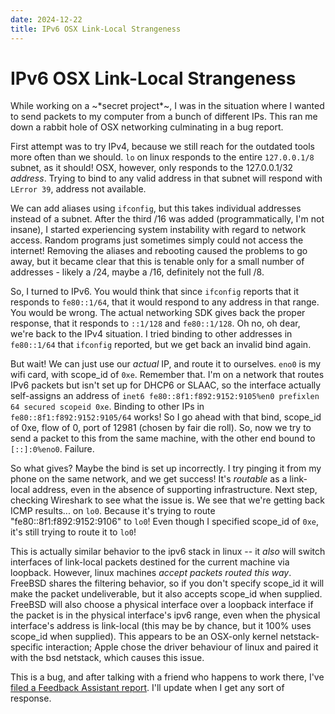 ```yaml
---
date: 2024-12-22
title: IPv6 OSX Link-Local Strangeness
---
```

# IPv6 OSX Link-Local Strangeness

While working on a ~\*secret project\*~, I was in the situation where I wanted to send packets to my computer from a
bunch of different IPs. This ran me down a rabbit hole of OSX networking culminating in a bug report.

First attempt was to try IPv4, because we still reach for the outdated tools more often than we should. `lo` on linux
responds to the entire `127.0.0.1/8` subnet, as it should! OSX, however, only responds to the 127.0.0.1/32 *address*.
Trying to bind to any valid address in that subnet will respond with `LError 39`, address not available. 

We can add aliases using `ifconfig`, but this takes individual addresses instead of a subnet. After the third /16 was added
(programmatically, I'm not insane), I started experiencing system instability with regard to network access. Random programs
just sometimes simply could not access the internet! Removing the aliases and rebooting caused the problems to go away,
but it became clear that this is tenable only for a small number of addresses - likely a /24, maybe a /16, definitely
not the full /8.

So, I turned to IPv6. You would think that since `ifconfig` reports that it responds to `fe80::1/64`, that it would respond
to any address in that range. You would be wrong. The actual networking SDK gives back the proper response, that it
responds to `::1/128` and `fe80::1/128`. Oh no, oh dear, we're back to the IPv4 situation. I tried binding to other addresses
in `fe80::1/64` that `ifconfig` reported, but we get back an invalid bind again.

But wait! We can just use our *actual* IP, and route it to ourselves. `eno0` is my wifi card, with scope_id of `0xe`.
Remember that. I'm on a network that routes IPv6 packets but isn't set up for DHCP6 or SLAAC, so the interface actually
self-assigns an address of `inet6 fe80::8f1:f892:9152:9105%en0 prefixlen 64 secured scopeid 0xe`. Binding to other IPs
in `fe80::8f1:f892:9152:9105/64` works! So I go ahead with that bind, scope_id of 0xe, flow of 0, port of 12981 (chosen
by fair die roll). So, now we try to send a packet to this from the same machine, with the other end bound to `[::]:0%eno0`.
Failure.

So what gives? Maybe the bind is set up incorrectly. I try pinging it from my phone on the same network, and we get
success! It's *routable* as a link-local address, even in the absence of supporting infrastructure. Next step, checking
Wireshark to see what the issue is. We see that we're getting back ICMP results... on `lo0`. Because it's trying to route
"fe80::8f1:f892:9152:9106" to `lo0`! Even though I specified scope_id of `0xe`, it's still trying to route it to `lo0`!

This is actually similar behavior to the ipv6 stack in linux -- it *also* will switch interfaces of
link-local packets destined for the current machine via loopback. However, linux machines *accept packets routed this way*. 
FreeBSD shares the filtering behavior, so if you don't specify scope_id it will make the packet undeliverable, but it also
accepts scope_id when supplied. FreeBSD will also choose a physical interface over a loopback interface if the packet is in
the physical interface's ipv6 range, even when the physical interface's address is link-local (this may be by chance, 
but it 100% uses scope_id when supplied). This appears to be an OSX-only kernel netstack-specific interaction; Apple 
chose the driver behaviour of linux and paired it with the bsd netstack, which causes this issue.

This is a bug, and after talking with a friend who happens to work there, I've
[filed a Feedback Assistant report](https://feedbackassistant.apple.com/feedback/16143533). I'll update when I get any sort of response.